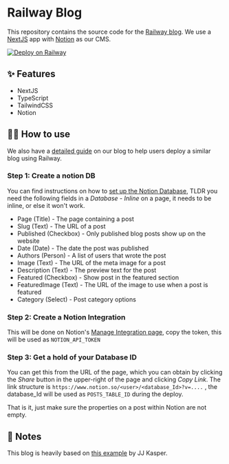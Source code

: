 # Railway Blog

This repository contains the source code for the [Railway blog](https://blog.railway.app/). We use a [NextJS](https://nextjs.org/) app with [Notion](https://www.notion.so/) as our CMS.

[![Deploy on Railway](https://railway.app/button.svg)](https://railway.app/template/EVFIqE)

## ✨ Features

- NextJS
- TypeScript
- TailwindCSS
- Notion

## 💁‍♀️ How to use

We also have a [detailed guide](https://blog.railway.app/p/notion-public-api) on our blog to help users deploy a similar blog using Railway.

### Step 1: Create a notion DB
You can find instructions on how to [set up the Notion Database](https://blog.railway.app/p/next-notion-blog#setting-up-our-cms-on-notion), TLDR you need the following fields in a *Database - Inline* on a page, it needs to be inline, or else it won't work.

- Page (Title) - The page containing a post
- Slug (Text) - The URL of a post
- Published (Checkbox) - Only published blog posts show up on the website
- Date (Date) - The date the post was published
- Authors (Person) - A list of users that wrote the post
- Image (Text) - The URL of the meta image for a post
- Description (Text) - The preview text for the post
- Featured (Checkbox) - Show post in the featured section
- FeaturedImage (Text) - The URL of the image to use when a post is featured
- Category (Select) - Post category options

### Step 2: Create a Notion Integration

This will be done on Notion's [Manage Integration page](https://www.notion.so/my-integrations), copy the token, this will be used as `NOTION_API_TOKEN`

### Step 3: Get a hold of your Database ID

You can get this from the URL of the page, which you can obtain by clicking the *Share* button in the upper-right of the page and clicking *Copy Link*. The link structure is `https://www.notion.so/<user>/<database_Id>?v=....` , the database_Id will be used as `POSTS_TABLE_ID` during the deploy.

That is it, just make sure the properties on a post within Notion are not empty.

## 📝 Notes

This blog is heavily based on [this example](https://github.com/ijjk/notion-blog) by JJ Kasper.
